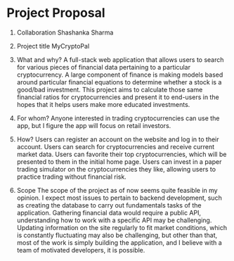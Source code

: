 # Project Proposal

1) Collaboration
Shashanka Sharma

2) Project title
MyCryptoPal

3) What and why?
A full-stack web application that allows users to search for various pieces of financial data pertaining to a particular cryptocurrency.
A large component of finance is making models based around particular financial equations to determine whether a stock is a good/bad investment. 
This project aims to calculate those same financial ratios for cryptocurrencies and present it to end-users in the hopes that it helps users make more educated investments.

4) For whom?
Anyone interested in trading cryptocurrencies can use the app, but I figure the app will focus on retail investors. 

5) How?
Users can register an account on the website and log in to their account.
Users can search for cryptocurrencies and receive current market data.
Users can favorite their top cryptocurrencies, which will be presented to them in the initial home page.
Users can invest in a paper trading simulator on the cryptocurrencies they like, allowing users to practice trading without financial risk.

6) Scope
The scope of the project as of now seems quite feasible in my opinion. I expect most issues to pertain to backend development, such as creating the database to carry out fundamentals tasks of the application. Gathering financial data would require a public API, understanding how to work with a specific API may be challenging. Updating information on the site regularly to fit market conditions, which is constantly fluctuating may also be challenging, but other than that, most of the work is simply building the application, and I believe with a team of motivated developers, it is possible. 





